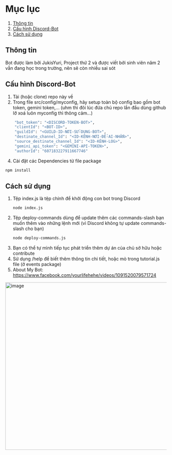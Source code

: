 # Mục lục
1. [Thông tin](#thông-tin)
2. [Cấu hình Discord-Bot](#cấu-hình-discord-bot)
3. [Cách sử dụng](#cách-sử-dụng)

## Thông tin
  Bot được làm bởi JukisYuri, Project thứ 2 và
  được viết bởi sinh viên năm 2 vẫn đang học trong trường, nên sẽ còn nhiều sai sót
  
## Cấu hình Discord-Bot
1. Tải (hoặc clone) repo này về
2. Trong file src/config/myconfig, hãy setup toàn bộ config bao gồm bot token, gemini token,... (uhm thì đôi lúc đứa chủ repo lần đầu dùng github lỡ xoá luôn myconfig thì thông cảm...)
```sh
    "bot_token": "<DISCORD-TOKEN-BOT>",
    "clientId": "<BOT-ID>",
    "guildId": "<GUILD-ID-NƠI-SỬ-DỤNG-BOT>",
    "destinate_channel_Id": "<ID-KÊNH-NƠI-ĐỂ-AI-NHẮN>",
    "source_destinate_channel_Id": "<ID-KÊNH-LOG>",
    "gemini_api_token": "<GEMINI-API-TOKEN>",
    "authorId": "607183227911667746"
```
4. Cài đặt các Dependencies từ file package
  ```sh
  npm install 
  ``` 

## Cách sử dụng
1. Tệp index.js là tệp chính để khởi động con bot trong Discord
   ```sh
   node index.js
   ```
3. Tệp deploy-commands dùng để update thêm các commands-slash bạn muốn thêm vào những lệnh mới (vì Discord không tự update commands-slash cho bạn)
   ```sh
   node deploy-commands.js
   ```
4. Bạn có thể tự mình tiếp tục phát triển thêm dự án của chủ sở hữu hoặc contribute
5. Sử dụng /help để biết thêm thông tin chi tiết, hoặc mò trong tutorial.js file (ở events package)
6. About My Bot: https://www.facebook.com/yourlifehehe/videos/1091520079571724

<img width="1134" height="522" alt="image" src="https://github.com/user-attachments/assets/2389c6a6-7043-4bb2-b977-1175650fc0d5" />

